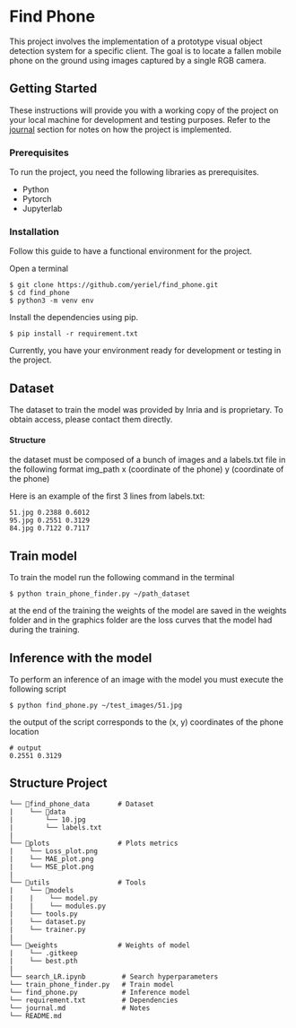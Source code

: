 # Find Phone

This project involves the implementation of a prototype visual object detection system for a specific client. The goal is to locate a fallen mobile phone on the ground using images captured by a single RGB camera.

## Getting Started

These instructions will provide you with a working copy of the project on your local machine for development and testing purposes. Refer to the [journal](https://github.com/yeriel/find_phone/blob/main/journal.md) section for notes on how the project is implemented.

### Prerequisites

To run the project, you need the following libraries as prerequisites.

* Python
* Pytorch
* Jupyterlab

### Installation

Follow this guide to have a functional environment for the project.

Open a terminal

```
$ git clone https://github.com/yeriel/find_phone.git
$ cd find_phone
$ python3 -m venv env
```
Install the dependencies using pip.

```
$ pip install -r requirement.txt
```
Currently, you have your environment ready for development or testing in the project.

## Dataset

The dataset to train the model was provided by Inria and is proprietary. To obtain access, please contact them directly.

#### Structure

the dataset must be composed of a bunch of images and a labels.txt file in the following format img_path x (coordinate of the phone) y (coordinate of the phone) 

Here​ ​is​ ​an​ ​example​ ​of​ ​the​ ​first​ ​3​ ​lines​ 
​from​ ​labels.txt: 

``` 
51.jpg​​ 0.2388​​ 0.6012
95.jpg ​​0.2551​ ​0.3129
84.jpg ​​0.7122 ​​0.7117 
```

## Train model

To train the model run the following command in the terminal 

```
$ p​ython​ t​rain_phone_finder.py​ ~​/path_dataset
```
at the end of the training the weights of the model are saved in the weights folder and in the graphics folder are the loss curves that the model had during the training.

## Inference with the model

To perform an inference of an image with the model you must execute the following script 

```
$ p​ython ​f​ind_phone.py​ ~​/test_images/51.jpg
```
the output of the script corresponds to the (x, y) coordinates of the phone location

```
# output
0.2551​ 0​.3129 
```

## Structure Project  

```
└── 📁find_phone_data       # Dataset
|    └── 📁data
|        └── 10.jpg
|        └── labels.txt
|
└── 📁plots                 # Plots metrics
|    └── Loss_plot.png
|    └── MAE_plot.png
|    └── MSE_plot.png
|
└── 📁utils                 # Tools 
|    └── 📁models
|    |    └── model.py
|    |    └── modules.py
|    └── tools.py
|    └── dataset.py
|    └── trainer.py
|
└── 📁weights               # Weights of model 
|    └── .gitkeep
|    └── best.pth
|
└── search_LR.ipynb         # Search hyperparameters
└── train_phone_finder.py   # Train model
└── find_phone.py           # Inference model
└── requirement.txt         # Dependencies
└── journal.md              # Notes
└── README.md               
```